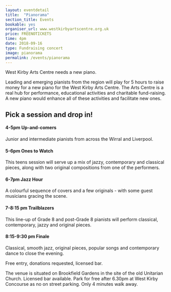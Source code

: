 ```yaml
---
layout: eventdetail
title:  "Pianorama"
section_title: Events
bookable: yes
organiser_url: www.westkirbyartscentre.org.uk
price: FREENOTICKETS
time: 4pm
date: 2018-09-16
type: Fundraising concert
image: pianorama
permalink: /events/pianorama
---
```


West Kirby Arts Centre needs a new piano.

Leading and emerging pianists from the region will play for 5 hours to raise money for a new piano for the West Kirby Arts Centre. The Arts Centre is a real hub for performance, educational activities and charitable fund-raising. A new piano would enhance all of these activities and facilitate new ones.

## Pick a session and drop in!

#### 4-5pm Up-and-comers
Junior and intermediate pianists from across the Wirral and Liverpool.

#### 5-6pm Ones to Watch
This teens session will serve up a mix of jazzy, contemporary and classical pieces, along with two original compositions from one of the performers.

#### 6-7pm Jazz Hour
A colourful sequence of covers and a few originals - with some guest musicians gracing the scene.

#### 7-8:15 pm Trailblazers
This line-up of Grade 8 and post-Grade 8 pianists will perform classical, contemporary, jazzy and original pieces.

#### 8:15-9:30 pm Finale
Classical, smooth jazz, original pieces, popular songs and contemporary dance to close the evening.

Free entry, donations requested, licensed bar.

The venue is situated on Brookfield Gardens in the site of the old Unitarian Church. Licensed bar available. Park for free after 6.30pm at West Kirby Concourse as no on street parking. Only 4 minutes walk away.
